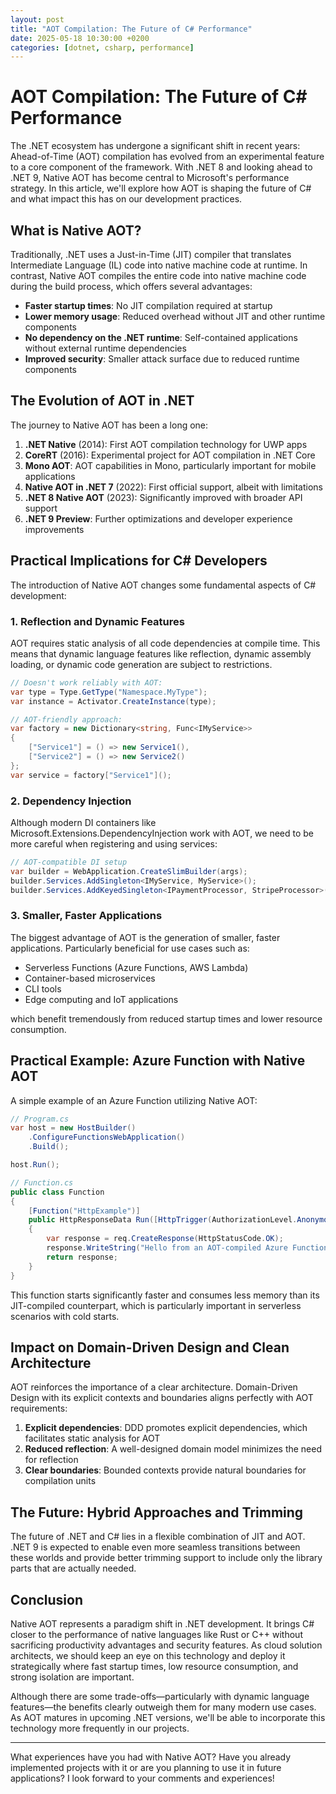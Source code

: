 ```yaml
---
layout: post
title: "AOT Compilation: The Future of C# Performance"
date: 2025-05-18 10:30:00 +0200
categories: [dotnet, csharp, performance]
---
```


# AOT Compilation: The Future of C# Performance

The .NET ecosystem has undergone a significant shift in recent years: Ahead-of-Time (AOT) compilation has evolved from an experimental feature to a core component of the framework. With .NET 8 and looking ahead to .NET 9, Native AOT has become central to Microsoft's performance strategy. In this article, we'll explore how AOT is shaping the future of C# and what impact this has on our development practices.

## What is Native AOT?

Traditionally, .NET uses a Just-in-Time (JIT) compiler that translates Intermediate Language (IL) code into native machine code at runtime. In contrast, Native AOT compiles the entire code into native machine code during the build process, which offers several advantages:

- **Faster startup times**: No JIT compilation required at startup
- **Lower memory usage**: Reduced overhead without JIT and other runtime components
- **No dependency on the .NET runtime**: Self-contained applications without external runtime dependencies
- **Improved security**: Smaller attack surface due to reduced runtime components

## The Evolution of AOT in .NET

The journey to Native AOT has been a long one:

1. **.NET Native** (2014): First AOT compilation technology for UWP apps
2. **CoreRT** (2016): Experimental project for AOT compilation in .NET Core
3. **Mono AOT**: AOT capabilities in Mono, particularly important for mobile applications
4. **Native AOT in .NET 7** (2022): First official support, albeit with limitations
5. **.NET 8 Native AOT** (2023): Significantly improved with broader API support
6. **.NET 9 Preview**: Further optimizations and developer experience improvements

## Practical Implications for C# Developers

The introduction of Native AOT changes some fundamental aspects of C# development:

### 1. Reflection and Dynamic Features

AOT requires static analysis of all code dependencies at compile time. This means that dynamic language features like reflection, dynamic assembly loading, or dynamic code generation are subject to restrictions.

```csharp
// Doesn't work reliably with AOT:
var type = Type.GetType("Namespace.MyType");
var instance = Activator.CreateInstance(type);

// AOT-friendly approach:
var factory = new Dictionary<string, Func<IMyService>>
{
    ["Service1"] = () => new Service1(),
    ["Service2"] = () => new Service2()
};
var service = factory["Service1"]();
```

### 2. Dependency Injection

Although modern DI containers like Microsoft.Extensions.DependencyInjection work with AOT, we need to be more careful when registering and using services:

```csharp
// AOT-compatible DI setup
var builder = WebApplication.CreateSlimBuilder(args);
builder.Services.AddSingleton<IMyService, MyService>();
builder.Services.AddKeyedSingleton<IPaymentProcessor, StripeProcessor>("stripe");
```

### 3. Smaller, Faster Applications

The biggest advantage of AOT is the generation of smaller, faster applications. Particularly beneficial for use cases such as:

- Serverless Functions (Azure Functions, AWS Lambda)
- Container-based microservices
- CLI tools
- Edge computing and IoT applications

which benefit tremendously from reduced startup times and lower resource consumption.

## Practical Example: Azure Function with Native AOT

A simple example of an Azure Function utilizing Native AOT:

```csharp
// Program.cs
var host = new HostBuilder()
    .ConfigureFunctionsWebApplication()
    .Build();

host.Run();

// Function.cs
public class Function
{
    [Function("HttpExample")]
    public HttpResponseData Run([HttpTrigger(AuthorizationLevel.Anonymous, "get")] HttpRequestData req)
    {
        var response = req.CreateResponse(HttpStatusCode.OK);
        response.WriteString("Hello from an AOT-compiled Azure Function!");
        return response;
    }
}
```

This function starts significantly faster and consumes less memory than its JIT-compiled counterpart, which is particularly important in serverless scenarios with cold starts.

## Impact on Domain-Driven Design and Clean Architecture

AOT reinforces the importance of a clear architecture. Domain-Driven Design with its explicit contexts and boundaries aligns perfectly with AOT requirements:

1. **Explicit dependencies**: DDD promotes explicit dependencies, which facilitates static analysis for AOT
2. **Reduced reflection**: A well-designed domain model minimizes the need for reflection
3. **Clear boundaries**: Bounded contexts provide natural boundaries for compilation units

## The Future: Hybrid Approaches and Trimming

The future of .NET and C# lies in a flexible combination of JIT and AOT. .NET 9 is expected to enable even more seamless transitions between these worlds and provide better trimming support to include only the library parts that are actually needed.

## Conclusion

Native AOT represents a paradigm shift in .NET development. It brings C# closer to the performance of native languages like Rust or C++ without sacrificing productivity advantages and security features. As cloud solution architects, we should keep an eye on this technology and deploy it strategically where fast startup times, low resource consumption, and strong isolation are important.

Although there are some trade-offs—particularly with dynamic language features—the benefits clearly outweigh them for many modern use cases. As AOT matures in upcoming .NET versions, we'll be able to incorporate this technology more frequently in our projects.

---

What experiences have you had with Native AOT? Have you already implemented projects with it or are you planning to use it in future applications? I look forward to your comments and experiences!
